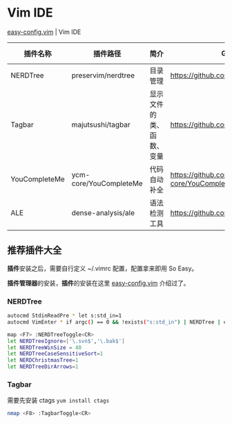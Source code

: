 # Vim IDE

[easy-config.vim](https://github.com/yulonghu/vim-easy-config/blob/master/README.md) | Vim IDE


| 插件名称 | 插件路径 | 简介 | GitHub | Vim Version |
| --- | --- | --- | --- | --- |
| NERDTree | preservim/nerdtree | 目录管理 | https://github.com/preservim/nerdtree | vim >= 7.3 |
| Tagbar | majutsushi/tagbar | 显示文件的类、函数、变量 | https://github.com/majutsushi/tagbar | vim >= 7.3 |
| YouCompleteMe | ycm-core/YouCompleteMe | 代码自动补全 | https://github.com/ycm-core/YouCompleteMe | vim >= 8.0 |
| ALE | dense-analysis/ale | 语法检测工具 | https://github.com/dense-analysis/ale | vim >= 8.0 |

## 推荐插件大全

**插件**安装之后，需要自行定义 ~/.vimrc 配置，配置拿来即用 So Easy。

**插件管理器**的安装，**插件**的安装在这里 [easy-config.vim](https://github.com/yulonghu/vim-easy-config/blob/master/README.md) 介绍过了。

### NERDTree

```bash
autocmd StdinReadPre * let s:std_in=1
autocmd VimEnter * if argc() == 0 && !exists("s:std_in") | NERDTree | endif

map <F7> :NERDTreeToggle<CR>
let NERDTreeIgnore=['\.svn$','\.bak$']
let NERDTreeWinSize = 40
let NERDTreeCaseSensitiveSort=1
let NERDChristmasTree=1
let NERDTreeDirArrows=1
```

### Tagbar

需要先安装 ctags `yum install ctags`

```bash
nmap <F8> :TagbarToggle<CR>
```
